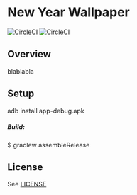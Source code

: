 # New Year Wallpaper
[![CircleCI](https://circleci.com/gh/AlexeyZatsepin/NewYearWallpapers.svg?style=svg&circle-token=70d40f9fddc9ac36370c3f897fbbf0ba41e9e00c)](https://circleci.com/gh/AlexeyZatsepin/NewYearWallpapers)
[![CircleCI](https://circleci.com/gh/AlexeyZatsepin/NewYearWallpapers.svg?style=shield&circle-token=70d40f9fddc9ac36370c3f897fbbf0ba41e9e00c)](https://circleci.com/gh/AlexeyZatsepin/NewYearWallpapers)

## Overview

blablabla

## Setup

adb install app-debug.apk

##### Build:

$ gradlew assembleRelease

## License
See [LICENSE](LICENSE)
